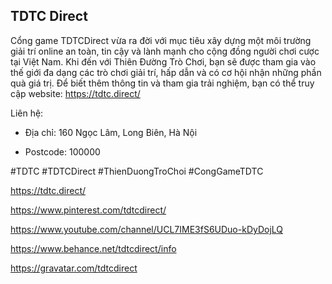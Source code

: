 ## TDTC Direct

Cổng game TDTCDirect vừa ra đời với mục tiêu xây dựng một môi trường giải trí online an toàn, tin cậy và lành mạnh cho cộng đồng người chơi cược tại Việt Nam. Khi đến với Thiên Đường Trò Chơi, bạn sẽ được tham gia vào thế giới đa dạng các trò chơi giải trí, hấp dẫn và có cơ hội nhận những phần quà giá trị. Để biết thêm thông tin và tham gia trải nghiệm, bạn có thể truy cập website: https://tdtc.direct/

Liên hệ:

- Địa chỉ: 160 Ngọc Lâm, Long Biên, Hà Nội

- Postcode: 100000

#TDTC #TDTCDirect #ThienDuongTroChoi #CongGameTDTC

https://tdtc.direct/

https://www.pinterest.com/tdtcdirect/

https://www.youtube.com/channel/UCL7IME3fS6UDuo-kDyDojLQ

https://www.behance.net/tdtcdirect/info

https://gravatar.com/tdtcdirect
